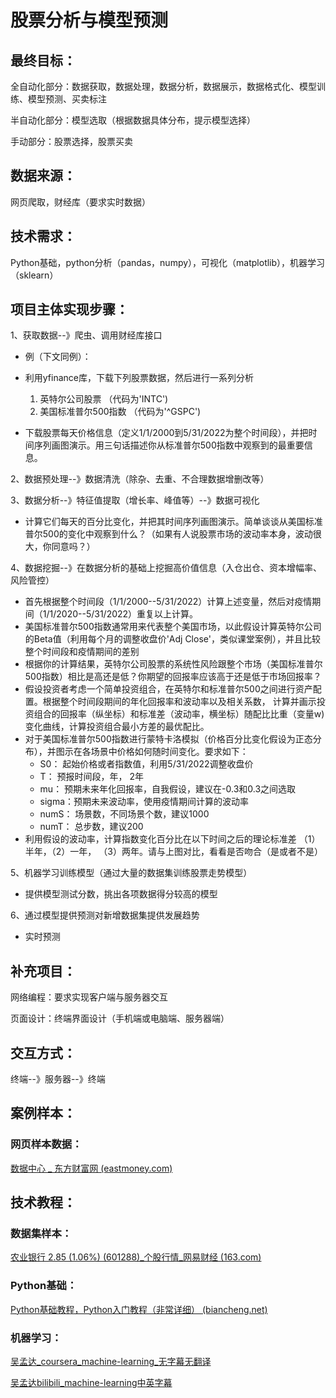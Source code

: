 # 股票分析与模型预测



## 最终目标：

全自动化部分：数据获取，数据处理，数据分析，数据展示，数据格式化、模型训练、模型预测、买卖标注

半自动化部分：模型选取（根据数据具体分布，提示模型选择）

手动部分：股票选择，股票买卖



## 数据来源：

网页爬取，财经库（要求实时数据）



## 技术需求：

Python基础，python分析（pandas，numpy），可视化（matplotlib），机器学习（sklearn）



## 项目主体实现步骤：

1、获取数据--》爬虫、调用财经库接口

- 例（下文同例）：
- 利用yfinance库，下载下列股票数据，然后进行一系列分析 
  1. 英特尔公司股票 （代码为'INTC')
  2. 美国标准普尔500指数 （代码为'^GSPC')

- 下载股票每天价格信息（定义1/1/2000到5/31/2022为整个时间段），并把时间序列画图演示。用三句话描述你从标准普尔500指数中观察到的最重要信息。

2、数据预处理--》数据清洗（除杂、去重、不合理数据增删改等）

3、数据分析--》特征值提取（增长率、峰值等）--》数据可视化

- 计算它们每天的百分比变化，并把其时间序列画图演示。简单谈谈从美国标准普尔500的变化中观察到什么？（如果有人说股票市场的波动率本身，波动很大，你同意吗？）

4、数据挖掘--》在数据分析的基础上挖掘高价值信息（入仓出仓、资本增幅率、风险管控）

- 首先根据整个时间段（1/1/2000--5/31/2022）计算上述变量，然后对疫情期间（1/1/2020--5/31/2022）重复以上计算。
- 美国标准普尔500指数通常用来代表整个美国市场，以此假设计算英特尔公司的Beta值（利用每个月的调整收盘价'Adj Close'，类似课堂案例），并且比较整个时间段和疫情期间的差别
- 根据你的计算结果，英特尔公司股票的系统性风险跟整个市场（美国标准普尔500指数）相比是高还是低？你期望的回报率应该高于还是低于市场回报率？
- 假设投资者考虑一个简单投资组合，在英特尔和标准普尔500之间进行资产配置。根据整个时间段期间的年化回报率和波动率以及相关系数， 计算并画示投资组合的回报率（纵坐标）和标准差（波动率，横坐标）随配比比重（变量w)变化曲线，计算投资组合最小方差的最优配比。
- 对于美国标准普尔500指数进行蒙特卡洛模拟（价格百分比变化假设为正态分布），并图示在各场景中价格如何随时间变化。要求如下：
  - S0： 起始价格或者指数值，利用5/31/2022调整收盘价
  - T： 预报时间段，年， 2年
  - mu： 预期未来年化回报率，自我假设，建议在-0.3和0.3之间选取
  - sigma：预期未来波动率，使用疫情期间计算的波动率
  - numS： 场景数，不同场景个数，建议1000
  - numT： 总步数，建议200
- 利用假设的波动率，计算指数变化百分比在以下时间之后的理论标准差 （1）半年，（2）一年， （3）两年。请与上图对比，看看是否吻合（是或者不是）

5、机器学习训练模型（通过大量的数据集训练股票走势模型）

- 提供模型测试分数，挑出各项数据得分较高的模型

6、通过模型提供预测对新增数据集提供发展趋势

- 实时预测


## 补充项目：

网络编程：要求实现客户端与服务器交互

页面设计：终端界面设计（手机端或电脑端、服务器端）

 

## 交互方式：

终端--》服务器--》终端



 ## 案例样本：

### 网页样本数据：

[数据中心 _ 东方财富网 (eastmoney.com)](https://data.eastmoney.com/center/)



 ## 技术教程：

### 数据集样本：

[农业银行 2.85 (1.06%) (601288)_个股行情_网易财经 (163.com)](http://quotes.money.163.com/trade/cjmx_601288.html)

 

### Python基础：

[Python基础教程，Python入门教程（非常详细） (biancheng.net)](http://c.biancheng.net/python/)



### 机器学习：

[吴孟达_coursera_machine-learning_无字幕无翻译](https://www.coursera.org/learn/machine-learning)

[吴孟达bilibili_machine-learning中英字幕](https://www.bilibili.com/video/BV164411b7dx/)
